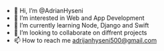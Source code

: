 - 👋 Hi, I’m @AdrianHyseni
- 👀 I’m interested in Web and App Development  
- 🌱 I’m currently learning Node, Django and Swift
- 💞️ I’m looking to collaborate on diffrent projects
- 📫 How to reach me adrijanhyseni500@gmail.com

<!---
AdrianHyseni/AdrianHyseni is a ✨ special ✨ repository because its `README.md` (this file) appears on your GitHub profile.
You can click the Preview link to take a look at your changes.
--->
